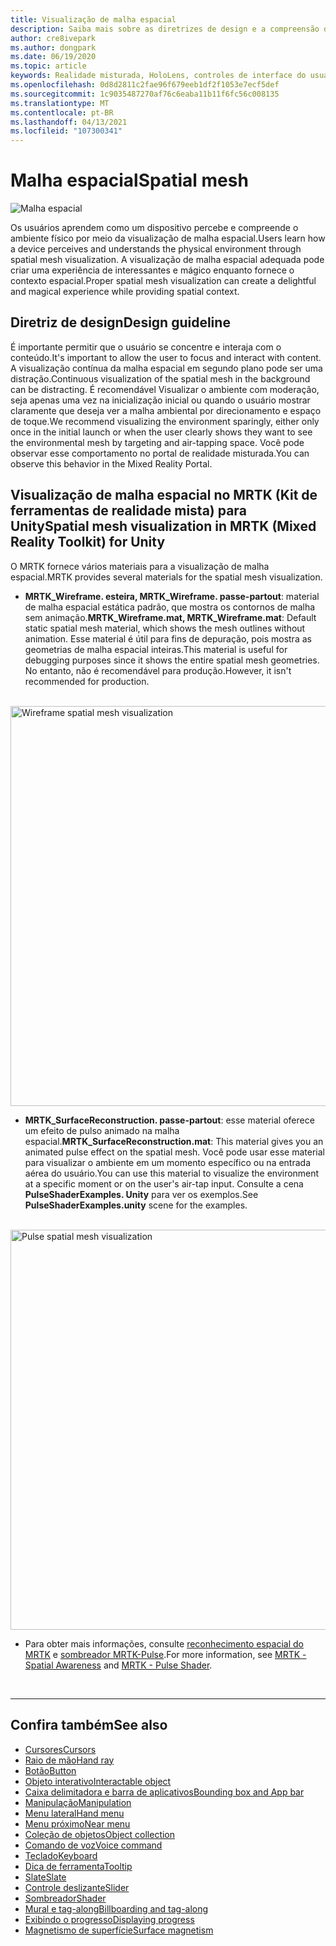 ```yaml
---
title: Visualização de malha espacial
description: Saiba mais sobre as diretrizes de design e a compreensão do ambiente físico com a visualização de malha espacial no MRTK.
author: cre8ivepark
ms.author: dongpark
ms.date: 06/19/2020
ms.topic: article
keywords: Realidade misturada, HoloLens, controles de interface do usuário, interação, interface do usuário, UX, design de UX, interface do usuário espacial, interação espacial, interface do usuário 3D, UX 3D, headset de realidade misturada, headset de realidade mista do Windows, headset de realidade virtual, HoloLens, MRTK, kit de ferramentas de realidade misturada
ms.openlocfilehash: 0d8d2811c2fae96f679eeb1df2f1053e7ecf5def
ms.sourcegitcommit: 1c9035487270af76c6eaba11b11f6fc56c008135
ms.translationtype: MT
ms.contentlocale: pt-BR
ms.lasthandoff: 04/13/2021
ms.locfileid: "107300341"
---
```

# <a name="spatial-mesh"></a><span data-ttu-id="45bb6-104">Malha espacial</span><span class="sxs-lookup"><span data-stu-id="45bb6-104">Spatial mesh</span></span>

![Malha espacial](images/MRTK_PulseShader_SpatialMesh.gif)

<span data-ttu-id="45bb6-106">Os usuários aprendem como um dispositivo percebe e compreende o ambiente físico por meio da visualização de malha espacial.</span><span class="sxs-lookup"><span data-stu-id="45bb6-106">Users learn how a device perceives and understands the physical environment through spatial mesh visualization.</span></span> <span data-ttu-id="45bb6-107">A visualização de malha espacial adequada pode criar uma experiência de interessantes e mágico enquanto fornece o contexto espacial.</span><span class="sxs-lookup"><span data-stu-id="45bb6-107">Proper spatial mesh visualization can create a delightful and magical experience while providing spatial context.</span></span>  

## <a name="design-guideline"></a><span data-ttu-id="45bb6-108">Diretriz de design</span><span class="sxs-lookup"><span data-stu-id="45bb6-108">Design guideline</span></span>

<span data-ttu-id="45bb6-109">É importante permitir que o usuário se concentre e interaja com o conteúdo.</span><span class="sxs-lookup"><span data-stu-id="45bb6-109">It's important to allow the user to focus and interact with content.</span></span> <span data-ttu-id="45bb6-110">A visualização contínua da malha espacial em segundo plano pode ser uma distração.</span><span class="sxs-lookup"><span data-stu-id="45bb6-110">Continuous visualization of the spatial mesh in the background can be distracting.</span></span> <span data-ttu-id="45bb6-111">É recomendável Visualizar o ambiente com moderação, seja apenas uma vez na inicialização inicial ou quando o usuário mostrar claramente que deseja ver a malha ambiental por direcionamento e espaço de toque.</span><span class="sxs-lookup"><span data-stu-id="45bb6-111">We recommend visualizing the environment sparingly, either only once in the initial launch or when the user clearly shows they want to see the environmental mesh by targeting and air-tapping space.</span></span> <span data-ttu-id="45bb6-112">Você pode observar esse comportamento no portal de realidade misturada.</span><span class="sxs-lookup"><span data-stu-id="45bb6-112">You can observe this behavior in the Mixed Reality Portal.</span></span>
<br>

## <a name="spatial-mesh-visualization-in-mrtk-mixed-reality-toolkit-for-unity"></a><span data-ttu-id="45bb6-113">Visualização de malha espacial no MRTK (Kit de ferramentas de realidade mista) para Unity</span><span class="sxs-lookup"><span data-stu-id="45bb6-113">Spatial mesh visualization in MRTK (Mixed Reality Toolkit) for Unity</span></span>

<span data-ttu-id="45bb6-114">O MRTK fornece vários materiais para a visualização de malha espacial.</span><span class="sxs-lookup"><span data-stu-id="45bb6-114">MRTK provides several materials for the spatial mesh visualization.</span></span>

- <span data-ttu-id="45bb6-115">**MRTK_Wireframe. esteira, MRTK_Wireframe. passe-partout**: material de malha espacial estática padrão, que mostra os contornos de malha sem animação.</span><span class="sxs-lookup"><span data-stu-id="45bb6-115">**MRTK_Wireframe.mat, MRTK_Wireframe.mat**: Default static spatial mesh material, which shows the mesh outlines without animation.</span></span> <span data-ttu-id="45bb6-116">Esse material é útil para fins de depuração, pois mostra as geometrias de malha espacial inteiras.</span><span class="sxs-lookup"><span data-stu-id="45bb6-116">This material is useful for debugging purposes since it shows the entire spatial mesh geometries.</span></span> <span data-ttu-id="45bb6-117">No entanto, não é recomendável para produção.</span><span class="sxs-lookup"><span data-stu-id="45bb6-117">However, it isn't recommended for production.</span></span>
<br>
<img src="images/SurfaceReconstruction.jpg" alt="Wireframe spatial mesh visualization" width="640px">

- <span data-ttu-id="45bb6-118">**MRTK_SurfaceReconstruction. passe-partout**: esse material oferece um efeito de pulso animado na malha espacial.</span><span class="sxs-lookup"><span data-stu-id="45bb6-118">**MRTK_SurfaceReconstruction.mat**: This material gives you an animated pulse effect on the spatial mesh.</span></span> <span data-ttu-id="45bb6-119">Você pode usar esse material para visualizar o ambiente em um momento específico ou na entrada aérea do usuário.</span><span class="sxs-lookup"><span data-stu-id="45bb6-119">You can use this material to visualize the environment at a specific moment or on the user's air-tap input.</span></span> <span data-ttu-id="45bb6-120">Consulte a cena **PulseShaderExamples. Unity** para ver os exemplos.</span><span class="sxs-lookup"><span data-stu-id="45bb6-120">See **PulseShaderExamples.unity** scene for the examples.</span></span>
<br>
<img src="images/MRTK_SRMesh_Pulse.jpg" alt="Pulse spatial mesh visualization" width="640px">

* <span data-ttu-id="45bb6-121">Para obter mais informações, consulte [reconhecimento espacial do MRTK](https://docs.microsoft.com/windows/mixed-reality/mrtk-unity/features/spatial-awareness/spatial-awareness-getting-started) e [sombreador MRTK-Pulse](https://docs.microsoft.com/windows/mixed-reality/mrtk-unity/features/experimental/pulse-shader).</span><span class="sxs-lookup"><span data-stu-id="45bb6-121">For more information, see [MRTK - Spatial Awareness](https://docs.microsoft.com/windows/mixed-reality/mrtk-unity/features/spatial-awareness/spatial-awareness-getting-started) and [MRTK - Pulse Shader](https://docs.microsoft.com/windows/mixed-reality/mrtk-unity/features/experimental/pulse-shader).</span></span>

<br>

---

## <a name="see-also"></a><span data-ttu-id="45bb6-122">Confira também</span><span class="sxs-lookup"><span data-stu-id="45bb6-122">See also</span></span>

* [<span data-ttu-id="45bb6-123">Cursores</span><span class="sxs-lookup"><span data-stu-id="45bb6-123">Cursors</span></span>](cursors.md)
* [<span data-ttu-id="45bb6-124">Raio de mão</span><span class="sxs-lookup"><span data-stu-id="45bb6-124">Hand ray</span></span>](point-and-commit.md)
* [<span data-ttu-id="45bb6-125">Botão</span><span class="sxs-lookup"><span data-stu-id="45bb6-125">Button</span></span>](button.md)
* [<span data-ttu-id="45bb6-126">Objeto interativo</span><span class="sxs-lookup"><span data-stu-id="45bb6-126">Interactable object</span></span>](interactable-object.md)
* [<span data-ttu-id="45bb6-127">Caixa delimitadora e barra de aplicativos</span><span class="sxs-lookup"><span data-stu-id="45bb6-127">Bounding box and App bar</span></span>](app-bar-and-bounding-box.md)
* [<span data-ttu-id="45bb6-128">Manipulação</span><span class="sxs-lookup"><span data-stu-id="45bb6-128">Manipulation</span></span>](direct-manipulation.md)
* [<span data-ttu-id="45bb6-129">Menu lateral</span><span class="sxs-lookup"><span data-stu-id="45bb6-129">Hand menu</span></span>](hand-menu.md)
* [<span data-ttu-id="45bb6-130">Menu próximo</span><span class="sxs-lookup"><span data-stu-id="45bb6-130">Near menu</span></span>](near-menu.md)
* [<span data-ttu-id="45bb6-131">Coleção de objetos</span><span class="sxs-lookup"><span data-stu-id="45bb6-131">Object collection</span></span>](object-collection.md)
* [<span data-ttu-id="45bb6-132">Comando de voz</span><span class="sxs-lookup"><span data-stu-id="45bb6-132">Voice command</span></span>](voice-input.md)
* [<span data-ttu-id="45bb6-133">Teclado</span><span class="sxs-lookup"><span data-stu-id="45bb6-133">Keyboard</span></span>](keyboard.md)
* [<span data-ttu-id="45bb6-134">Dica de ferramenta</span><span class="sxs-lookup"><span data-stu-id="45bb6-134">Tooltip</span></span>](tooltip.md)
* [<span data-ttu-id="45bb6-135">Slate</span><span class="sxs-lookup"><span data-stu-id="45bb6-135">Slate</span></span>](slate.md)
* [<span data-ttu-id="45bb6-136">Controle deslizante</span><span class="sxs-lookup"><span data-stu-id="45bb6-136">Slider</span></span>](slider.md)
* [<span data-ttu-id="45bb6-137">Sombreador</span><span class="sxs-lookup"><span data-stu-id="45bb6-137">Shader</span></span>](shader.md)
* [<span data-ttu-id="45bb6-138">Mural e tag-along</span><span class="sxs-lookup"><span data-stu-id="45bb6-138">Billboarding and tag-along</span></span>](billboarding-and-tag-along.md)
* [<span data-ttu-id="45bb6-139">Exibindo o progresso</span><span class="sxs-lookup"><span data-stu-id="45bb6-139">Displaying progress</span></span>](progress.md)
* [<span data-ttu-id="45bb6-140">Magnetismo de superfície</span><span class="sxs-lookup"><span data-stu-id="45bb6-140">Surface magnetism</span></span>](surface-magnetism.md)
